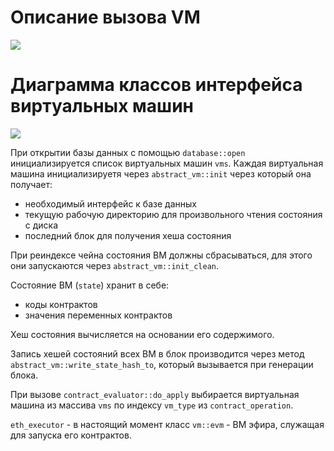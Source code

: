 # Описание вызова VM

![](https://www.planttext.com/plantuml/img/JP51RiGW34NtFeMNoHMOHKVDkbBLIjqYb_maI0GYS4QJsvTaDDEmGpRl-PjhKScwpe58lGPm9o6mIr6pE2KwoXIJWWC6fMV5uYPX5KtP65cMi3KjfqozgFnAWPN56-CgoxvUn6JT977qSRGLgsXQGknvXnEPRmGuvPyFzb6H1t6udCJT4vCMP56V8azI-3PRtHQSGLr6XTTfs9spL2oNmu6-MixiJodbrMUFgVSWz0LTSooCEzowAsr6MOEUR7xWfjjJWOzCRothXCZDXj8IrsEwDCzU_o7yW5mUrVTgu57AXH0Ak8dfs8eVzjsdXUXQR_L__W00)

# Диаграмма классов интерфейса виртуальных машин
![](https://i.imgur.com/tKy1Dyq.png)

При открытии базы данных с помощью `database::open` инициализируется список виртуальных машин `vms`.
Каждая виртуальная машина инициализируетя через `abstract_vm::init` через который она получает:
* необходимый интерфейс к базе данных
* текущую рабочую директорию для произвольного чтения состояния с диска
* последний блок для получения хеша состояния

При реиндексе чейна состояния ВМ должны сбрасываться, для этого они запускаются через `abstract_vm::init_clean`.

Состояние ВМ (`state`) хранит в себе:
* коды контрактов
* значения переменных контрактов

Хеш состояния вычисляется на основании его содержимого.

Запись хешей состояний всех ВМ в блок производится через метод `abstract_vm::write_state_hash_to`, который вызывается при генерации блока.

При вызове `contract_evaluator::do_apply` выбирается виртуальная машина из массива `vms` по индексу `vm_type` из `contract_operation`.

`eth_executor` - в настоящий момент класс `vm::evm` - ВМ эфира, служащая для запуска его контрактов.
